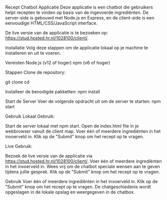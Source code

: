 Recept Chatbot Applicatie
Deze applicatie is een chatbot die gebruikers helpt recepten te vinden op basis van de ingevoerde ingrediënten. De server-side is gebouwd met Node.js en Express, en de client-side is een eenvoudige HTML/CSS/JavaScript interface.

De live versie van de applicatie is te bezoeken op: https://stud.hosted.hr.nl/1028100/client/.

Installatie
Volg deze stappen om de applicatie lokaal op je machine te installeren en uit te voeren.

Vereisten
Node.js (v12 of hoger)
npm (v6 of hoger)

Stappen
Clone de repository:

git clone <repository-url>
cd <repository-directory>

Installeer de benodigde pakketten:
npm install


Start de Server
Voer de volgende opdracht uit om de server te starten:
npm start

Gebruik
Lokaal Gebruik:

Start de server lokaal met npm start.
Open de index.html file in je webbrowser vanuit de client map.
Voer één of meerdere ingrediënten in het invoerveld in.
Klik op de "Submit" knop om het recept op te vragen.

Live Gebruik:

Bezoek de live versie van de applicatie via https://stud.hosted.hr.nl/1028100/client/.
Voer één of meerdere ingrediënten in het invoerveld in. Wees vrij om de chatbot speciale wensen aan te geven tijdens jullie gesprek.
Klik op de "Submit" knop om het recept op te vragen.

Gebruik
Voer één of meerdere ingrediënten in het invoerveld in.
Klik op de "Submit" knop om het recept op te vragen.
De chatgeschiedenis wordt opgeslagen in de lokale opslag en weergegeven in de chatbox.
